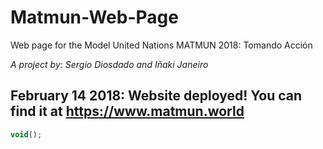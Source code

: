 # Matmun-Web-Page
Web page for the Model United Nations MATMUN 2018: Tomando Acción

*A project by: Sergio Diosdado and Iñaki Janeiro*

## February 14 2018: Website deployed! You can find it at https://www.matmun.world


```javascript
void();
```
